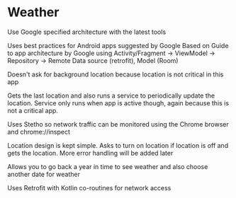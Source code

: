# Weather
Use Google specified architecture with the latest tools

Uses best practices for Android apps suggested by Google
Based on Guide to app architecture by Google using Activity/Fragment -> ViewModel -> Repository -> Remote Data source (retrofit), Model (Room)

Doesn't ask for background location because location is not critical in this app

Gets the last location and also runs a service to periodically update the location. Service only runs when app is active though, again because this is not a critical app.

Uses Stetho so network traffic can be monitored using the Chrome browser and chrome://inspect

Location design is kept simple. Asks to turn on location if location is off and gets the location. More error handling will be added later

Allows you to go back a year in time to see weather and also choose another date for weather

Uses Retrofit with Kotlin co-routines for network access



